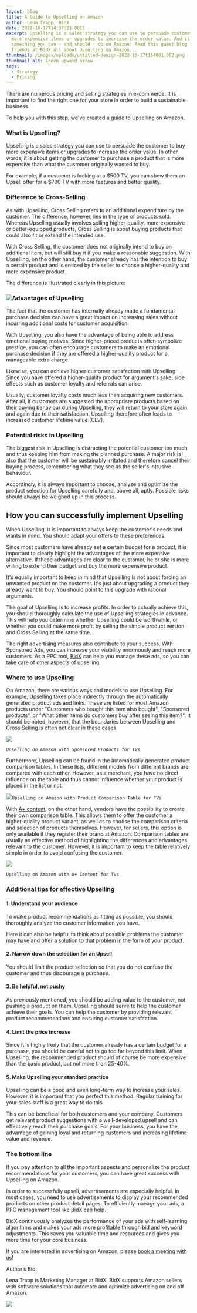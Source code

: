 ```yaml
---
layout: blog
title: A Guide to Upselling on Amazon
author: Lena Trapp, BidX
date: 2022-10-17T14:37:21.001Z
excerpt: Upselling is a sales strategy you can use to persuade customers to buy
  more expensive items or upgrades to increase the order value. And it’s
  something you can - and should - do on Amazon! Read this guest blog from our
  friends at BidX all about Upselling on Amazon...
thumbnail: /images/uploads/untitled-design-2022-10-17t154001.062.png
thumbnail_alt: Green upward arrow
tags:
  - Strategy
  - Pricing
---
```

There are numerous pricing and selling strategies in e-commerce. It is important to find the right one for your store in order to build a sustainable business. 

To help you with this step, we've created a guide to Upselling on Amazon.

### What is Upselling?

Upselling is a sales strategy you can use to persuade the customer to buy more expensive items or upgrades to increase the order value. In other words, it is about getting the customer to purchase a product that is more expensive than what the customer originally wanted to buy. 

For example, if a customer is looking at a $500 TV, you can show them an Upsell offer for a $700 TV with more features and better quality. 

### Difference to Cross-Selling

As with Upselling, Cross Selling refers to an additional expenditure by the customer. The difference, however, lies in the type of products sold. Whereas Upselling usually involves selling higher-quality, more expensive or better-equipped products, Cross Selling is about buying products that could also fit or extend the intended use. 

With Cross Selling, the customer does not originally intend to buy an additional item, but will still buy it if you make a reasonable suggestion. With Upselling, on the other hand, the customer already has the intention to buy a certain product and is enticed by the seller to choose a higher-quality and more expensive product. 

The difference is illustrated clearly in this picture:

### ![](https://lh4.googleusercontent.com/HLy-Hfz_pFx97iyEIPna35eAkHnZkPuTCqYd9XH_kbeQSN24AMigbWqJ1EyvFEOdtfcBIigKnskl5MzgzA9IIeyWIgImtYdwksl1lEVDnT-k05dsxG5jq0Y8LAz7YKE285iHyKB7dkiun68D5Xdr4_IXsIGbKQOfbTrBHuIek1NuI8mDIUnYfXaI)Advantages of Upselling

The fact that the customer has internally already made a fundamental purchase decision can have a great impact on increasing sales without incurring additional costs for customer acquisition. 

With Upselling, you also have the advantage of being able to address emotional buying motives. Since higher-priced products often symbolize prestige, you can often encourage customers to make an emotional purchase decision if they are offered a higher-quality product for a manageable extra charge.

Likewise, you can achieve higher customer satisfaction with Upselling. Since you have offered a higher-quality product for argument's sake, side effects such as customer loyalty and referrals can arise.

Usually, customer loyalty costs much less than acquiring new customers. After all, if customers are suggested the appropriate products based on their buying behaviour during Upselling, they will return to your store again and again due to their satisfaction. Upselling therefore often leads to increased customer lifetime value (CLV).

### Potential risks in Upselling

The biggest risk in Upselling is distracting the potential customer too much and thus keeping him from making the planned purchase. A major risk is also that the customer will be sustainably irritated and therefore cancel their buying process, remembering what they see as the seller's intrusive behaviour. 

Accordingly, it is always important to choose, analyze and optimize the product selection for Upselling carefully and, above all, aptly. Possible risks should always be weighed up in this process. 

## How you can successfully implement Upselling

When Upselling, it is important to always keep the customer's needs and wants in mind. You should adapt your offers to these preferences.

Since most customers have already set a certain budget for a product, it is important to clearly highlight the advantages of the more expensive alternative. If these advantages are clear to the customer, he or she is more willing to extend their budget and buy the more expensive product.

It's equally important to keep in mind that Upselling is not about forcing an unwanted product on the customer. It's just about upgrading a product they already want to buy. You should point to this upgrade with rational arguments. 

The goal of Upselling is to increase profits. In order to actually achieve this, you should thoroughly calculate the use of Upselling strategies in advance. This will help you determine whether Upselling could be worthwhile, or whether you could make more profit by selling the simple product version and Cross Selling at the same time. 

The right advertising measures also contribute to your success. With Sponsored Ads, you can increase your visibility enormously and reach more customers. As a PPC tool, [BidX](https://www.bidx.io/en/) can help you manage these ads, so you can take care of other aspects of upselling.

### Where to use Upselling

On Amazon, there are various ways and models to use Upselling. For example, Upselling takes place indirectly through the automatically generated product ads and links. These are listed for most Amazon products under "Customers who bought this item also bought", "Sponsored products", or "What other items do customers buy after seeing this item?". It should be noted, however, that the boundaries between Upselling and Cross Selling is often not clear in these cases.

![](https://lh6.googleusercontent.com/ZMhydZLDcp_hXRPgHKKGDSq-OMiJbZuItHGFJmYWxS_reydTmbBqeuqQPE-7sZJqvl5T_zU_uHT7Ah4disqkhWDPbHQ53IiUpupvy-vGcIivZLJSadaCukueku_6vs7TOI_hFkeyMzvkFCRNpvVyXYmeVA0lIv9KhyK8vcrGyXkRIQvanJs5odeIJA)

*`Upselling on Amazon with Sponsored Products for TVs`*

Furthermore, Upselling can be found in the automatically generated product comparison tables. In these lists, different models from different brands are compared with each other. However, as a merchant, you have no direct influence on the table and thus cannot influence whether your product is placed in the list or not. 

![](https://lh6.googleusercontent.com/_uXjix3nsqf_Nn82DDOt4WSFVLxkh6D2S0Q2-wjtzCczwjEU413UyicrrAG-Xno3biiHRwjQ7enFJupntdL1PP_K-g_LRHs1kzS-EZW4tm2ii_K8DiqCCRfcdQnX9ioCR7ZXilSfJEphacGRvZjTZB6hgd300pIlGuXBAcLnr-pMZRCPNnnM5JlCcA)`Upselling on Amazon with Product Comparison Table for TVs`

With [A+ content](https://www.bidx.io/blog/amazon-a-content), on the other hand, vendors have the possibility to create their own comparison table. This allows them to offer the customer a higher-quality product variant, as well as to choose the comparison criteria and selection of products themselves. However, for sellers, this option is only available if they register their brand at Amazon. Comparison tables are usually an effective method of highlighting the differences and advantages relevant to the customer. However, it is important to keep the table relatively simple in order to avoid confusing the customer. 

![](https://lh4.googleusercontent.com/MgX0e2Rws-XeQqwhbJNQJ3KuJPHb3kx8Ak1aes3oK5FRQD15iL3yT-zesqDc4HLHG3HkBO7YA_fIQi4DSaxlIrbLmbqiAJo3CazQGkmgFp8UOOMpwqdy1H1J0SeCcz-8X1hwO4e9KROg2yn00DdHHFNpwXoV4vGhl0a6ekxlNEOD6p-a-tB6yXCMhA)

`Upselling on Amazon with A+ Content for TVs`

### Additional tips for effective Upselling

#### 1. Understand your audience

​​To make product recommendations as fitting as possible, you should thoroughly analyze the customer information you have. 

Here it can also be helpful to think about possible problems the customer may have and offer a solution to that problem in the form of your product.

#### 2. Narrow down the selection for an Upsell

You should limit the product selection so that you do not confuse the customer and thus discourage a purchase. 

#### 3. Be helpful, not pushy

As previously mentioned, you should be adding value to the customer, not pushing a product on them. Upselling should serve to help the customer achieve their goals. You can help the customer by providing relevant product recommendations and ensuring customer satisfaction. 

#### 4. Limit the price increase

Since it is highly likely that the customer already has a certain budget for a purchase, you should be careful not to go too far beyond this limit. When Upselling, the recommended product should of course be more expensive than the basic product, but not more than 25-40%. 

#### 5. Make Upselling your standard practice

Upselling can be a good and even long-term way to increase your sales. However, it is important that you perfect this method. Regular training for your sales staff is a great way to do this. 

This can be beneficial for both customers and your company. Customers get relevant product suggestions with a well-developed upsell and can effectively reach their purchase goals. For your business, you have the advantage of gaining loyal and returning customers and increasing lifetime value and revenue.

### The bottom line

If you pay attention to all the important aspects and personalize the product recommendations for your customers, you can have great success with Upselling on Amazon. 

In order to successfully upsell, advertisements are especially helpful. In most cases, you need to use advertisements to display your recommended products on other product detail pages. To efficiently manage your ads, a PPC management tool like [BidX](https://www.bidx.io/en/) can help. 

BidX continuously analyzes the performance of your ads with self-learning algorithms and makes your ads more profitable through bid and keyword adjustments. This saves you valuable time and resources and gives you more time for your core business.

If you are interested in advertising on Amazon, please [book a meeting with us](https://meetings.hubspot.com/andreas50/dsp-en)!

Author’s Bio:

Lena Trapp is Marketing Manager at BidX. BidX supports Amazon sellers with software solutions that automate and optimize advertising on and off Amazon.

![](https://lh6.googleusercontent.com/GA7byxV-gPfXc9KWnZ9aS473d2YzQ1MNeb7W1KcgbhgiqsohREXZYi92ojxuwjhcBWJZmGD_pF9AfV5z7ZXJoTB8i7D5RXXxWR0na47TeN9LlSMp66GcP4p38wkGioXnVQC2TSy0tZTnm9JGESukAfaSbB5tZcr31JQNM6xqXBI_iR9nFQws0pqQmA)



<!--EndFragment-->